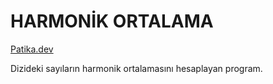 # HARMONİK ORTALAMA

[Patika.dev](https://www.patika.dev/tr)

Dizideki sayıların harmonik ortalamasını hesaplayan program.
